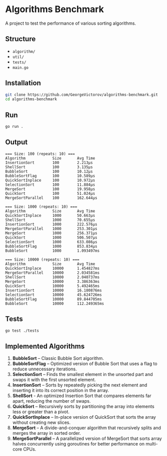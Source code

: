 # Algorithms Benchmark

A project to test the performance of various sorting algorithms.

## Structure

- `algorithm/`
- `util/`
- `tests/`
- `main.go`

## Installation

```bash
git clone https://github.com/GeorgeVictorov/algorithms-benchmark.git
cd algorithms-benchmark
```

## Run

```bash
go run .
```

## Output

```
=== Size: 100 (repeats: 10) ===
Algorithm            Size       Avg Time
InsertionSort        100        2.213µs
ShellSort            100        3.135µs
BubbleSort           100        10.12µs
BubbleSortFlag       100        10.589µs
QuickSortInplace     100        10.972µs
SelectionSort        100        11.884µs
MergeSort            100        19.958µs
QuickSort            100        51.024µs
MergeSortParallel    100        162.644µs

=== Size: 1000 (repeats: 10) ===
Algorithm            Size       Avg Time
QuickSortInplace     1000       50.663µs
ShellSort            1000       70.655µs
InsertionSort        1000       222.576µs
MergeSortParallel    1000       253.301µs
MergeSort            1000       256.371µs
QuickSort            1000       506.507µs
SelectionSort        1000       633.086µs
BubbleSortFlag       1000       853.834µs
BubbleSort           1000       1.093497ms

=== Size: 10000 (repeats: 10) ===
Algorithm            Size       Avg Time
QuickSortInplace     10000      1.454827ms
MergeSortParallel    10000      2.034581ms
ShellSort            10000      2.040737ms
MergeSort            10000      3.386363ms
QuickSort            10000      5.492465ms
InsertionSort        10000      16.180876ms
SelectionSort        10000      45.624726ms
BubbleSortFlag       10000      89.844705ms
BubbleSort           10000      112.249365ms
```
## Tests

```bash
go test ./tests
```

## Implemented Algorithms

1. **BubbleSort** – Classic Bubble Sort algorithm.
2. **BubbleSortFlag** – Optimized version of Bubble Sort that uses a flag to reduce unnecessary iterations.
3. **SelectionSort** – Finds the smallest element in the unsorted part and swaps it with the first unsorted element.
4. **InsertionSort** – Sorts by repeatedly picking the next element and inserting it into its correct position in the array.
5. **ShellSort** - An optimized Insertion Sort that compares elements far apart, reducing the number of swaps.
6. **QuickSort** – Recursively sorts by partitioning the array into elements less or greater than a pivot.
7. **QuickSortInplace** – In-place version of QuickSort that sorts the array without creating new slices.
8. **MergeSort** – A divide-and-conquer algorithm that recursively splits and merges the array in sorted order.
9. **MergeSortParallel** – A parallelized version of MergeSort that sorts array halves concurrently using goroutines for better performance on multi-core CPUs.
